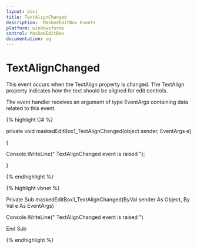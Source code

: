 ```yaml
---
layout: post
title: TextAlignChanged
description:  MaskedEditBox Events
platform: windowsforms
control: MaskedEditBox
documentation: ug
--- 
```

# TextAlignChanged

This event occurs when the TextAlign property is changed. The TextAlign property indicates how the text should be aligned for 
edit controls.

The event handler receives an argument of type EventArgs containing data related to this event.

{% highlight C# %}  

private void maskedEditBox1_TextAlignChanged(object sender, EventArgs e)

{

Console.WriteLine(" TextAlignChanged event is raised ");

}

{% endhighlight %}



{% highlight vbnet %} 

Private Sub maskedEditBox1_TextAlignChanged(ByVal sender As Object, ByVal e As EventArgs)

Console.WriteLine(" TextAlignChanged event is raised ")

End Sub

{% endhighlight %}